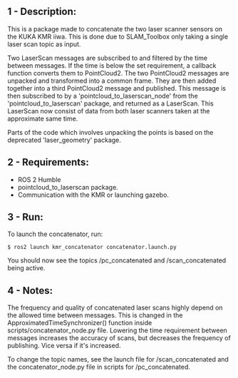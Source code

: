 ## 1 - Description:
This is a package made to concatenate the two laser scanner sensors on the KUKA KMR iiwa. This is done due to SLAM_Toolbox only taking a single laser scan topic as input. 

Two LaserScan messages are subscribed to and filtered by the time between messages. If the time is below the set requirement, a callback function converts them to PointCloud2. The two PointCloud2 messages are unpacked and transformed into a common frame. They are then added together into a third PointCloud2 message and published. This message is then subscribed to by a 'pointcloud_to_laserscan_node' from the 'pointcloud_to_laserscan' package, and returned as a LaserScan. This LaserScan now consist of data from both laser scanners taken at the approximate same time.

Parts of the code which involves unpacking the points is based on the deprecated 'laser_geometry' package.

## 2 - Requirements:
- ROS 2 Humble
- pointcloud_to_laserscan package.
- Communication with the KMR or launching gazebo.

## 3 - Run:
To launch the concatenator, run:
```
$ ros2 launch kmr_concatenator concatenator.launch.py
```

You should now see the topics /pc_concatenated and /scan_concatenated being active.

## 4 - Notes:
The frequency and quality of concatenated laser scans highly depend on the allowed time between messages. This is changed in the ApproximatedTimeSynchronizer() function inside scripts/concatenator_node.py file. 
Lowering the time requirement between messages increases the accuracy of scans, but decreases the frequency of publishing. Vice versa if it's increased.

To change the topic names, see the launch file for /scan_concatenated and the concatenator_node.py file in scripts for /pc_concatenated.
